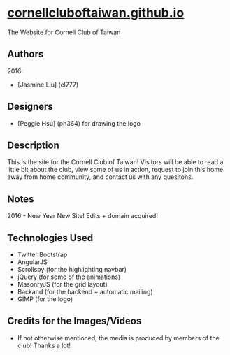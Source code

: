 # [cornellcluboftaiwan.github.io](http://cornellcluboftaiwan.com/)
The Website for Cornell Club of Taiwan

## Authors
2016:
* [Jasmine Liu] (cl777)


## Designers
* [Peggie Hsu] (ph364) for drawing the logo

## Description
This is the site for the Cornell Club of Taiwan! Visitors will be able to read a little bit about the club, view some of us in action, request to join this home away from home community, and contact us with any quesitons.

## Notes
2016 - New Year New Site! Edits + domain acquired!

## Technologies Used
* Twitter Bootstrap
* AngularJS
* Scrollspy (for the highlighting navbar)
* jQuery (for some of the animations)
* MasonryJS (for the grid layout)
* Backand (for the backend + automatic mailing)
* GIMP (for the logo)

## Credits for the Images/Videos
* If not otherwise mentioned, the media is produced by members of the club! Thanks a lot!
